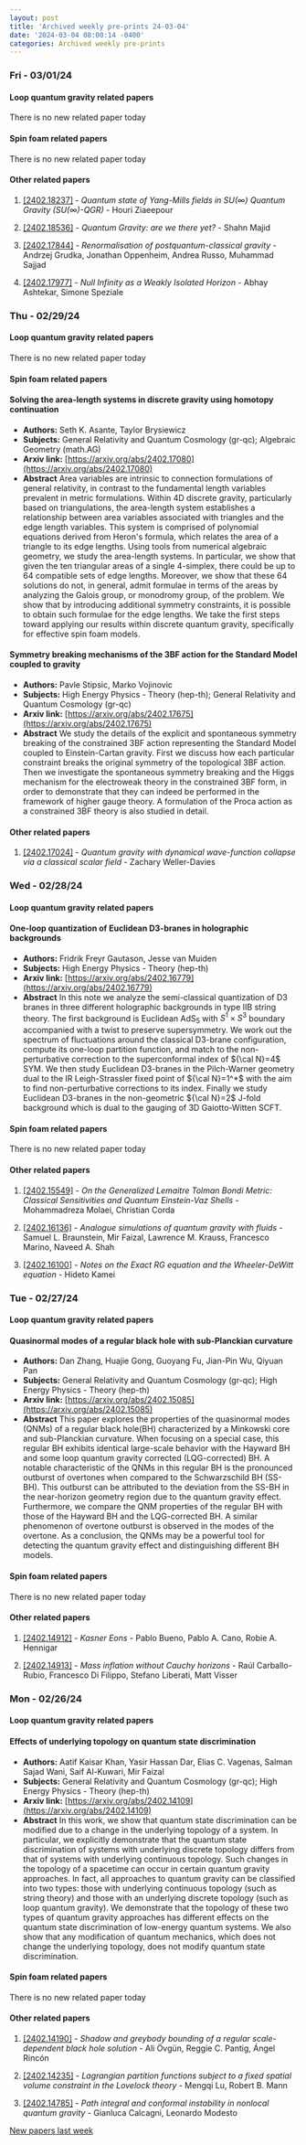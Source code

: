 ```yaml
---
layout: post
title: 'Archived weekly pre-prints 24-03-04'
date: '2024-03-04 08:00:14 -0400'
categories: Archived weekly pre-prints
---
```



### Fri - 03/01/24

#### Loop quantum gravity related papers

There is no new related paper today 

#### Spin foam related papers

There is no new related paper today 



#### Other related papers

1. [[2402.18237]](https://arxiv.org/abs/2402.18237) - *Quantum state of Yang-Mills fields in $SU(\infty)$ Quantum Gravity  ($SU(\infty)$-QGR)* - Houri Ziaeepour

1. [[2402.18536]](https://arxiv.org/abs/2402.18536) - *Quantum Gravity: are we there yet?* - Shahn Majid

1. [[2402.17844]](https://arxiv.org/abs/2402.17844) - *Renormalisation of postquantum-classical gravity* - Andrzej Grudka, Jonathan Oppenheim, Andrea Russo, Muhammad Sajjad

1. [[2402.17977]](https://arxiv.org/abs/2402.17977) - *Null Infinity as a Weakly Isolated Horizon* - Abhay Ashtekar, Simone Speziale



### Thu - 02/29/24

#### Loop quantum gravity related papers

There is no new related paper today 

#### Spin foam related papers

#### **Solving the area-length systems in discrete gravity using homotopy  continuation**
 - **Authors:** Seth K. Asante, Taylor Brysiewicz
 - **Subjects:** General Relativity and Quantum Cosmology (gr-qc); Algebraic Geometry (math.AG)
 - **Arxiv link:** [https://arxiv.org/abs/2402.17080](https://arxiv.org/abs/2402.17080)
 - **Abstract**
 Area variables are intrinsic to connection formulations of general relativity, in contrast to the fundamental length variables prevalent in metric formulations. Within 4D discrete gravity, particularly based on triangulations, the area-length system establishes a relationship between area variables associated with triangles and the edge length variables. This system is comprised of polynomial equations derived from Heron's formula, which relates the area of a triangle to its edge lengths. Using tools from numerical algebraic geometry, we study the area-length systems. In particular, we show that given the ten triangular areas of a single 4-simplex, there could be up to 64 compatible sets of edge lengths. Moreover, we show that these 64 solutions do not, in general, admit formulae in terms of the areas by analyzing the Galois group, or monodromy group, of the problem. We show that by introducing additional symmetry constraints, it is possible to obtain such formulae for the edge lengths. We take the first steps toward applying our results within discrete quantum gravity, specifically for effective spin foam models. 

#### **Symmetry breaking mechanisms of the 3BF action for the Standard Model  coupled to gravity**
 - **Authors:** Pavle Stipsic, Marko Vojinovic
 - **Subjects:** High Energy Physics - Theory (hep-th); General Relativity and Quantum Cosmology (gr-qc)
 - **Arxiv link:** [https://arxiv.org/abs/2402.17675](https://arxiv.org/abs/2402.17675)
 - **Abstract**
 We study the details of the explicit and spontaneous symmetry breaking of the constrained 3BF action representing the Standard Model coupled to Einstein-Cartan gravity. First we discuss how each particular constraint breaks the original symmetry of the topological 3BF action. Then we investigate the spontaneous symmetry breaking and the Higgs mechanism for the electroweak theory in the constrained 3BF form, in order to demonstrate that they can indeed be performed in the framework of higher gauge theory. A formulation of the Proca action as a constrained 3BF theory is also studied in detail. 



#### Other related papers

1. [[2402.17024]](https://arxiv.org/abs/2402.17024) - *Quantum gravity with dynamical wave-function collapse via a classical  scalar field* - Zachary Weller-Davies



### Wed - 02/28/24

#### Loop quantum gravity related papers

#### **One-loop quantization of Euclidean D3-branes in holographic backgrounds**
 - **Authors:** Fridrik Freyr Gautason, Jesse van Muiden
 - **Subjects:** High Energy Physics - Theory (hep-th)
 - **Arxiv link:** [https://arxiv.org/abs/2402.16779](https://arxiv.org/abs/2402.16779)
 - **Abstract**
 In this note we analyze the semi-classical quantization of D3 branes in three different holographic backgrounds in type IIB string theory. The first background is Euclidean AdS$_5$ with $S^1\times S^3$ boundary accompanied with a twist to preserve supersymmetry. We work out the spectrum of fluctuations around the classical D3-brane configuration, compute its one-loop partition function, and match to the non-perturbative correction to the superconformal index of ${\cal N}=4$ SYM. We then study Euclidean D3-branes in the Pilch-Warner geometry dual to the IR Leigh-Strassler fixed point of ${\cal N}=1^*$ with the aim to find non-perturbative corrections to its index. Finally we study Euclidean D3-branes in the non-geometric ${\cal N}=2$ J-fold background which is dual to the gauging of 3D Gaiotto-Witten SCFT. 

#### Spin foam related papers

There is no new related paper today 



#### Other related papers

1. [[2402.15549]](https://arxiv.org/abs/2402.15549) - *On the Generalized Lemaitre Tolman Bondi Metric: Classical Sensitivities  and Quantum Einstein-Vaz Shells* - Mohammadreza Molaei, Christian Corda

1. [[2402.16136]](https://arxiv.org/abs/2402.16136) - *Analogue simulations of quantum gravity with fluids* - Samuel L. Braunstein, Mir Faizal, Lawrence M. Krauss, Francesco Marino, Naveed A. Shah

1. [[2402.16100]](https://arxiv.org/abs/2402.16100) - *Notes on the Exact RG equation and the Wheeler-DeWitt equation* - Hideto Kamei



### Tue - 02/27/24

#### Loop quantum gravity related papers

#### **Quasinormal modes of a regular black hole with sub-Planckian curvature**
 - **Authors:** Dan Zhang, Huajie Gong, Guoyang Fu, Jian-Pin Wu, Qiyuan Pan
 - **Subjects:** General Relativity and Quantum Cosmology (gr-qc); High Energy Physics - Theory (hep-th)
 - **Arxiv link:** [https://arxiv.org/abs/2402.15085](https://arxiv.org/abs/2402.15085)
 - **Abstract**
 This paper explores the properties of the quasinormal modes (QNMs) of a regular black hole(BH) characterized by a Minkowski core and sub-Planckian curvature. When focusing on a special case, this regular BH exhibits identical large-scale behavior with the Hayward BH and some loop quantum gravity corrected (LQG-corrected) BH. A notable characteristic of the QNMs in this regular BH is the pronounced outburst of overtones when compared to the Schwarzschild BH (SS-BH). This outburst can be attributed to the deviation from the SS-BH in the near-horizon geometry region due to the quantum gravity effect. Furthermore, we compare the QNM properties of the regular BH with those of the Hayward BH and the LQG-corrected BH. A similar phenomenon of overtone outburst is observed in the modes of the overtone. As a conclusion, the QNMs may be a powerful tool for detecting the quantum gravity effect and distinguishing different BH models. 

#### Spin foam related papers

There is no new related paper today 



#### Other related papers

1. [[2402.14912]](https://arxiv.org/abs/2402.14912) - *Kasner Eons* - Pablo Bueno, Pablo A. Cano, Robie A. Hennigar

1. [[2402.14913]](https://arxiv.org/abs/2402.14913) - *Mass inflation without Cauchy horizons* - Raúl Carballo-Rubio, Francesco Di Filippo, Stefano Liberati, Matt Visser



### Mon - 02/26/24

#### Loop quantum gravity related papers

#### **Effects of underlying topology on quantum state discrimination**
 - **Authors:** Aatif Kaisar Khan, Yasir Hassan Dar, Elias C. Vagenas, Salman Sajad Wani, Saif Al-Kuwari, Mir Faizal
 - **Subjects:** General Relativity and Quantum Cosmology (gr-qc); High Energy Physics - Theory (hep-th)
 - **Arxiv link:** [https://arxiv.org/abs/2402.14109](https://arxiv.org/abs/2402.14109)
 - **Abstract**
 In this work, we show that quantum state discrimination can be modified due to a change in the underlying topology of a system. In particular, we explicitly demonstrate that the quantum state discrimination of systems with underlying discrete topology differs from that of systems with underlying continuous topology. Such changes in the topology of a spacetime can occur in certain quantum gravity approaches. In fact, all approaches to quantum gravity can be classified into two types: those with underlying continuous topology (such as string theory) and those with an underlying discrete topology (such as loop quantum gravity). We demonstrate that the topology of these two types of quantum gravity approaches has different effects on the quantum state discrimination of low-energy quantum systems. We also show that any modification of quantum mechanics, which does not change the underlying topology, does not modify quantum state discrimination. 

#### Spin foam related papers

There is no new related paper today 



#### Other related papers

1. [[2402.14190]](https://arxiv.org/abs/2402.14190) - *Shadow and greybody bounding of a regular scale-dependent black hole  solution* - Ali Övgün, Reggie C. Pantig, Ángel Rincón

1. [[2402.14235]](https://arxiv.org/abs/2402.14235) - *Lagrangian partition functions subject to a fixed spatial volume  constraint in the Lovelock theory* - Mengqi Lu, Robert B. Mann

1. [[2402.14785]](https://arxiv.org/abs/2402.14785) - *Path integral and conformal instability in nonlocal quantum gravity* - Gianluca Calcagni, Leonardo Modesto






[New papers last week]({{site.url}}/archived/weekly/pre-prints/2024/02/26/archived_weekly_papers.html)